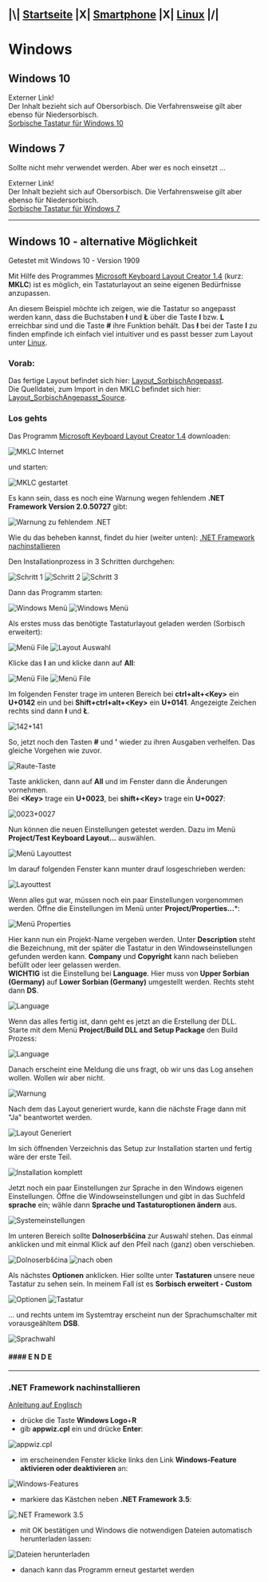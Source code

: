 ## |\\| **[Startseite](README.md)** |X| **[Smartphone](Smartphone.md)** |X| **[Linux](Linux.md)** |/|  

# Windows

## Windows 10

Externer Link!  
Der Inhalt bezieht sich auf Obersorbisch. Die Verfahrensweise gilt aber ebenso für Niedersorbisch.  
[Sorbische Tastatur für Windows 10](https://domizna.org/index.php?id=3187)


## Windows 7

Sollte nicht mehr verwendet werden. Aber wer es noch einsetzt ...

Externer Link!  
Der Inhalt bezieht sich auf Obersorbisch. Die Verfahrensweise gilt aber ebenso für Niedersorbisch.  
[Sorbische Tastatur für Windows 7](https://domizna.org/index.php?id=2046)

---

## Windows 10 - alternative Möglichkeit

Getestet mit Windows 10 - Version 1909  

Mit Hilfe des Programmes [Microsoft Keyboard Layout Creator 1.4](https://www.microsoft.com/en-us/download/details.aspx?id=22339) (kurz: **MKLC**) ist es möglich, ein Tastaturlayout an seine eigenen Bedürfnisse anzupassen.  

An diesem Beispiel möchte ich zeigen, wie die Tastatur so angepasst werden kann, dass die Buchstaben **ł** und **Ł** über die Taste **l** bzw. **L** erreichbar sind und die Taste **#** ihre Funktion behält. Das **ł** bei der Taste **l** zu finden empfinde ich einfach viel intuitiver und es passt besser zum Layout unter [Linux](Linux.md).  

### Vorab:
Das fertige Layout befindet sich hier: [Layout_SorbischAngepasst](files/Layout_SorbischAngepasst.7z).  
Die Quelldatei, zum Import in den MKLC befindet sich hier: [Layout_SorbischAngepasst_Source](files/Layout_SorbischAngepasst_Source.klc).  

### Los gehts
Das Programm [Microsoft Keyboard Layout Creator 1.4](https://www.microsoft.com/en-us/download/details.aspx?id=22339) downloaden:  

![MKLC Internet](assets/201_MKLC.png)  

und starten:  

![MKLC gestartet](assets/202_MKLC.png)  

Es kann sein, dass es noch eine Warnung wegen fehlendem **.NET Framework Version 2.0.50727** gibt:  

![Warnung zu fehlendem .NET](assets/203_WarungDotNet.png)  

Wie du das beheben kannst, findet du hier (weiter unten): [.NET Framework nachinstallieren](#.NET_Framework_nachinstallieren)  

Den Installationprozess in 3 Schritten durchgehen:  

![Schritt 1](assets/204_Install_Step_1.png) ![Schritt 2](assets/205_Install_Step_2.png) ![Schritt 3](assets/206_Install_Step_3.png)

Dann das Programm starten:  

![Windows Menü](assets/207_Programm_Start.png) ![Windows Menü](assets/208_Programm_Gestartet.png)

Als erstes muss das benötigte Tastaturlayout geladen werden (Sorbisch erweitert):  

![Menü File](assets/209_LoadExistingKeyboard.png) ![Layout Auswahl](assets/210_LoadExistingKeyboard_SorbischErweitert.png)

Klicke das **l** an und klicke dann auf **All**:  

![Menü File](assets/211_L.png) ![Menü File](assets/212_L_All.png)

Im folgenden Fenster trage im unteren Bereich bei **ctrl+alt+\<Key>** ein **U+0142** ein und
bei **Shift+ctrl+alt+\<Key>** ein **U+0141**. Angezeigte Zeichen rechts sind dann **ł** und **Ł**.    

![142+141](assets/214_L_142+141.png)

So, jetzt noch den Tasten **#** und **'** wieder zu ihren Ausgaben verhelfen.
Das gleiche Vorgehen wie zuvor.  

![Raute-Taste](assets/215_Altes_L.png)

Taste anklicken, dann auf **All** und im Fenster dann die Änderungen vornehmen.  
Bei **\<Key>** trage ein **U+0023**, bei **shift+\<Key>** trage ein **U+0027**:  

![0023+0027](assets/217_Altes_L_Neue_Einstellungen.png)

Nun können die neuen Einstellungen getestet werden. Dazu im Menü **Project/Test Keyboard Layout...** auswählen.  

![Menü Layouttest](assets/218_Layout_Test.png)

Im darauf folgenden Fenster kann munter drauf losgeschrieben werden:  

![Layouttest](assets/219_Layout_Test.png)

Wenn alles gut war, müssen noch ein paar Einstellungen vorgenommen werden.
Öffne die Einstellungen im Menü unter **Project/Properties...***:  

![Menü Properties](assets/220_Einstellungen.png)

Hier kann nun ein Projekt-Name vergeben werden. Unter **Description** steht die Bezeichnung, mit der später die Tastatur in den Windowseinstellungen gefunden werden kann. **Company** und **Copyright** kann nach belieben befüllt oder leer gelassen werden.  
**WICHTIG** ist die Einstellung bei **Language**. Hier muss von **Upper Sorbian (Germany)** auf **Lower Sorbian (Germany)** umgestellt werden. Rechts steht dann **DS**.

![Language](assets/222_Sprache_LowerSorbian.png)

Wenn das alles fertig ist, dann geht es jetzt an die Erstellung der DLL.  
Starte mit dem Menü **Project/Build DLL and Setup Package** den Build Prozess:  

![Language](assets/223_BuildDLL.png)

Danach erscheint eine Meldung die uns fragt, ob wir uns das Log ansehen wollen. Wollen wir aber nicht.  

![Warnung](assets/224_Warnung.png)

Nach dem das Layout generiert wurde, kann die nächste Frage dann mit "Ja" beantwortet werden.  

![Layout Generiert](assets/225_LayoutGeneriert.png)

Im sich öffnenden Verzeichnis das Setup zur Installation starten und fertig wäre der erste Teil.  

![Installation komplett](assets/226_InstallationComplete.png)

Jetzt noch ein paar Einstellungen zur Sprache in den Windows eigenen Einstellungen. Öffne die Windowseinstellungen und gibt in das Suchfeld **sprache** ein; wähle dann **Sprache und Tastaturoptionen ändern** aus.   

![Systemeinstellungen](assets/227_Systemeinstellungen.png)

Im unteren Bereich sollte **Dolnoserbšćina** zur Auswahl stehen. Das einmal anklicken und mit einmal Klick auf den Pfeil nach (ganz) oben verschieben.  

![Dolnoserbšćina](assets/228_Dolnoserb.png) ![nach oben](assets/229_Dolnoserb_NachOben.png)

Als nächstes **Optionen** anklicken. Hier sollte unter **Tastaturen** unsere neue Tastatur zu sehen sein. In meinem Fall ist es **Sorbisch erweitert - Custom**    

![Optionen](assets/230_Dolnoserb_Optionen.png) ![Tastatur](assets/231_Dolnoserb_Tastatur.png)

... und rechts untem im Systemtray erscheint nun der Sprachumschalter mit vorausgeähltem **DSB**.  

![Sprachwahl](assets/232_SprachwahlSichtbar.png)



#### #### E N D E ####



---
### .NET Framework nachinstallieren

[Anleitung auf Englisch](https://answers.microsoft.com/en-us/windows/forum/windows_10-hardware/microsoft-keyboard-layout-creator-14-instalation/092881f1-470b-4a66-889f-59e868c6b25a?auth=1)

- drücke die Taste **Windows Logo**+**R**
- gib **appwiz.cpl** ein und drücke **Enter**:  

![appwiz.cpl](assets/100_appwiz.cpl.png)  
- im erscheinenden Fenster klicke links den Link **Windows-Feature aktivieren oder deaktivieren** an:  

![Windows-Features](assets/101_WindowsFeatures.png)  
- markiere das Kästchen neben **.NET Framework 3.5**:  

![.NET Framework 3.5](assets/102_NETFramework35.png)  

- mit OK bestätigen und Windows die notwendigen Dateien automatisch herunterladen lassen:  

![Dateien herunterladen](assets/103_DateienHerunterladen.png)

- danach kann das Programm erneut gestartet werden  

